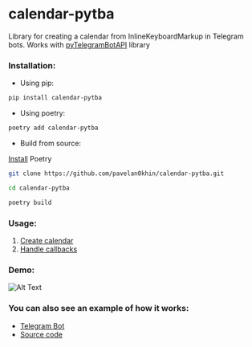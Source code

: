 # calendar-pytba


Library for creating a calendar from InlineKeyboardMarkup in
Telegram bots. Works with [pyTelegramBotAPI](https://github.com/eternnoir/pyTelegramBotAPI) library


### Installation:

- Using pip:

```bash
pip install calendar-pytba
```

- Using poetry:

```bash
poetry add calendar-pytba
```

- Build from source:

[Install](https://python-poetry.org/docs/#installation) Poetry

```bash
git clone https://github.com/pavelan0khin/calendar-pytba.git

cd calendar-pytba

poetry build
```

### Usage:

1. [Create calendar](examples/create_calendar.py)
2. [Handle callbacks](examples/handle_callbacks.py)


### Demo:

![Alt Text](examples/demo.gif)


### You can also see an example of how it works:

- [Telegram Bot](https://t.me/calendarpytbaexamplebot)
- [Source code](https://github.com/pavelan0khin/calendar-pytba-example)
